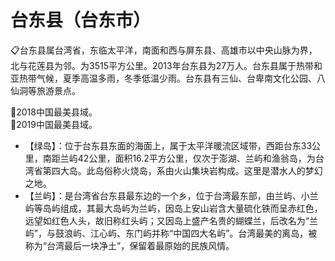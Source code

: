 # 台东县（台东市）
📋台东县属台湾省，东临太平洋，南面和西与屏东县、高雄市以中央山脉为界，北与花莲县为邻。为3515平方公里。2013年台东县为27万人。台东县属于热带和亚热带气候，夏季高温多雨，冬季低温少雨。台东县有三仙、台卑南文化公园、八仙洞等旅游景点。  

🏅2018中国最美县域。  
🏅2019中国最美县域。  
  
* 【绿岛】：位于台东县东面的海面上，属于太平洋暖流区域带，西距台东33公里，南距兰屿42公里，面积16.2平方公里，仅次于澎湖、兰屿和渔翁岛，为台湾省第四大岛。此岛俗称火烧岛，系由火山集块岩构成。这里是潜水人的梦幻之地。  
* 【兰屿】：是台湾省台东县最东边的一个乡，位于台湾最东部，由兰屿、小兰屿等岛屿组成，其最大岛屿为兰屿，因岛上安山岩含大量硫化铁而呈赤红色，远望如红色人头，故旧称红头屿；又因岛上盛产名贵的蝴蝶兰，后改名为“兰屿”，与鼓浪屿、江心屿、东门屿并称“中国四大名屿”。台湾最美的离岛，被称为“台湾最后一块净土”，保留着最原始的民族风情。